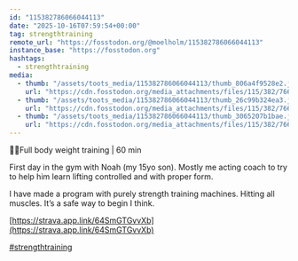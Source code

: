 ```yaml
---
id: "115382786066044113"
date: "2025-10-16T07:59:54+00:00"
tag: strengthtraining
remote_url: "https://fosstodon.org/@moelholm/115382786066044113"
instance_base: "https://fosstodon.org"
hashtags:
  - strengthtraining
media:
  - thumb: "/assets/toots_media/115382786066044113/thumb_806a4f9528e2.jpeg"
    url: "https://cdn.fosstodon.org/media_attachments/files/115/382/766/450/466/078/original/06add8f3fd6a7781.jpeg"
  - thumb: "/assets/toots_media/115382786066044113/thumb_26c99b324ea3.jpeg"
    url: "https://cdn.fosstodon.org/media_attachments/files/115/382/766/501/016/138/original/602073174198e811.jpeg"
  - thumb: "/assets/toots_media/115382786066044113/thumb_3065207b1bae.jpeg"
    url: "https://cdn.fosstodon.org/media_attachments/files/115/382/766/487/351/874/original/18c6c26e06d13979.jpeg"
---
```

🏋🏻Full body weight training | 60 min 

First day in the gym with Noah (my 15yo son). Mostly me acting coach to try to help him learn lifting controlled and with proper form. 

I have made a program with purely strength training machines. Hitting all muscles. It’s a safe way to begin I think. 

[https://strava.app.link/64SmGTGvvXb](https://strava.app.link/64SmGTGvvXb)

[#strengthtraining](https://fosstodon.org/tags/strengthtraining)

